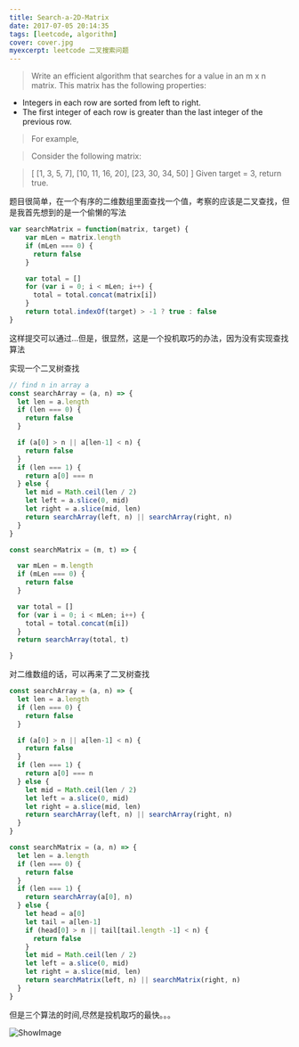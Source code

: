 ```yaml
---
title: Search-a-2D-Matrix
date: 2017-07-05 20:14:35
tags: [leetcode, algorithm]
cover: cover.jpg
myexcerpt: leetcode 二叉搜索问题
---
```


>Write an efficient algorithm that searches for a value in an m x n matrix. This matrix has the following properties:

* Integers in each row are sorted from left to right.
* The first integer of each row is greater than the last integer of the previous row.
>For example,

>Consider the following matrix:

>[
>  [1,   3,  5,  7],
>  [10, 11, 16, 20],
>  [23, 30, 34, 50]
>]
>Given target = 3, return true.

题目很简单，在一个有序的二维数组里面查找一个值，考察的应该是二叉查找，但是我首先想到的是一个偷懒的写法

```javascript
var searchMatrix = function(matrix, target) {
    var mLen = matrix.length
    if (mLen === 0) {
      return false
    }

    var total = []
    for (var i = 0; i < mLen; i++) {
      total = total.concat(matrix[i])
    }
    return total.indexOf(target) > -1 ? true : false
}

```

这样提交可以通过…但是，很显然，这是一个投机取巧的办法，因为没有实现查找算法

实现一个二叉树查找

```javascript
// find n in array a
const searchArray = (a, n) => {
  let len = a.length
  if (len === 0) {
    return false
  }

  if (a[0] > n || a[len-1] < n) {
    return false
  }
  if (len === 1) {
    return a[0] === n
  } else {
    let mid = Math.ceil(len / 2)
    let left = a.slice(0, mid)
    let right = a.slice(mid, len)
    return searchArray(left, n) || searchArray(right, n)
  }
}

const searchMatrix = (m, t) => {

  var mLen = m.length
  if (mLen === 0) {
    return false
  }

  var total = []
  for (var i = 0; i < mLen; i++) {
    total = total.concat(m[i])
  }
  return searchArray(total, t)

}
```

对二维数组的话，可以再来了二叉树查找

```javascript
const searchArray = (a, n) => {
  let len = a.length
  if (len === 0) {
    return false
  }

  if (a[0] > n || a[len-1] < n) {
    return false
  }
  if (len === 1) {
    return a[0] === n
  } else {
    let mid = Math.ceil(len / 2)
    let left = a.slice(0, mid)
    let right = a.slice(mid, len)
    return searchArray(left, n) || searchArray(right, n)
  }
}

const searchMatrix = (a, n) => {
  let len = a.length
  if (len === 0) {
    return false
  }
  if (len === 1) {
    return searchArray(a[0], n)
  } else {
    let head = a[0]
    let tail = a[len-1]
    if (head[0] > n || tail[tail.length -1] < n) {
      return false
    }
    let mid = Math.ceil(len / 2)
    let left = a.slice(0, mid)
    let right = a.slice(mid, len)
    return searchMatrix(left, n) || searchMatrix(right, n)
  }
}

```

但是三个算法的时间,尽然是投机取巧的最快。。。

![ShowImage](/time.png)
